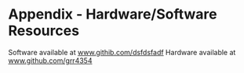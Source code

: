 # Appendix - Hardware/Software Resources
Software available at www.githib.com/dsfdsfadf
Hardware available at www.github.com/grr4354
